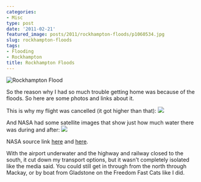 ```yaml
---
categories:
- Misc
type: post
date: '2011-02-21'
featured_image: posts/2011/rockhampton-floods/p1060534.jpg
slug: rockhampton-floods
tags:
- Flooding
- Rockhampton
title: Rockhampton Floods
---
```


![Rockhampton Flood](p1060534.jpg)

So the reason why I had so much trouble getting home was because of the floods. So here are some photos and links about it.

This is why my flight was cancelled (it got higher than that):
![](r696732_5300334.jpg)

And NASA had some satellite images that show just how much water there was during and after:
![](flooods.jpg)

NASA source link [here](http://earthobservatory.nasa.gov/NaturalHazards/view.php?id=48916) and [here](http://earthobservatory.nasa.gov/IOTD/view.php?id=48456&src=iotdrss).

With the airport underwater and the highway and railway closed to the south, it cut down my transport options, but it wasn't completely isolated like the media said. You could still get in through from the north through Mackay, or by boat from Gladstone on the Freedom Fast Cats like I did.